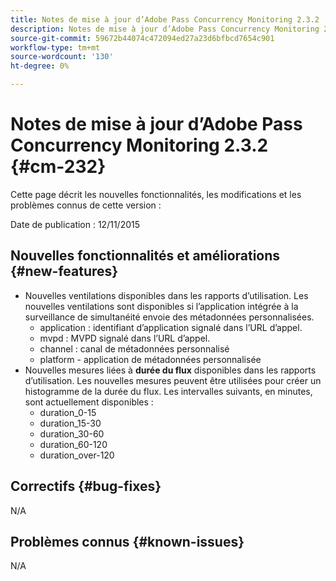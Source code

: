 ```yaml
---
title: Notes de mise à jour d’Adobe Pass Concurrency Monitoring 2.3.2
description: Notes de mise à jour d’Adobe Pass Concurrency Monitoring 2.3.2
source-git-commit: 59672b44074c472094ed27a23d6bfbcd7654c901
workflow-type: tm+mt
source-wordcount: '130'
ht-degree: 0%

---
```



# Notes de mise à jour d’Adobe Pass Concurrency Monitoring 2.3.2 {#cm-232}

Cette page décrit les nouvelles fonctionnalités, les modifications et les problèmes connus de cette version :

Date de publication : 12/11/2015

## Nouvelles fonctionnalités et améliorations {#new-features}

* Nouvelles ventilations disponibles dans les rapports d’utilisation. Les nouvelles ventilations sont disponibles si l’application intégrée à la surveillance de simultanéité envoie des métadonnées personnalisées.
   * application : identifiant d’application signalé dans l’URL d’appel.
   * mvpd : MVPD signalé dans l’URL d’appel.
   * channel : canal de métadonnées personnalisé
   * platform - application de métadonnées personnalisée
* Nouvelles mesures liées à **durée du flux** disponibles dans les rapports d’utilisation. Les nouvelles mesures peuvent être utilisées pour créer un histogramme de la durée du flux. Les intervalles suivants, en minutes, sont actuellement disponibles :
   * duration_0-15
   * duration_15-30
   * duration_30-60
   * duration_60-120
   * duration_over-120

## Correctifs {#bug-fixes}

N/A

## Problèmes connus {#known-issues}

N/A
